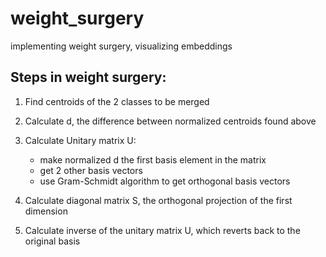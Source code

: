 # weight_surgery
implementing weight surgery, visualizing embeddings

## Steps in weight surgery: 

1. Find centroids of the 2 classes to be merged 

2. Calculate d, the difference between normalized centroids found above 

3. Calculate Unitary matrix U: 
    - make normalized d the first basis element in the matrix 
    - get 2 other basis vectors 
    - use Gram-Schmidt algorithm to get orthogonal basis vectors 

4. Calculate diagonal matrix S, the orthogonal projection of the first dimension 

5. Calculate inverse of the unitary matrix U, which reverts back to the original basis 